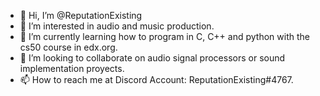 - 👋 Hi, I’m @ReputationExisting 
- 👀 I’m interested in audio and music production. 
- 🌱 I’m currently learning how to program in C, C++ and python with the cs50 course in edx.org.
- 💞️ I’m looking to collaborate on audio signal processors or sound implementation proyects. 
- 📫 How to reach me at Discord Account: ReputationExisting#4767.
